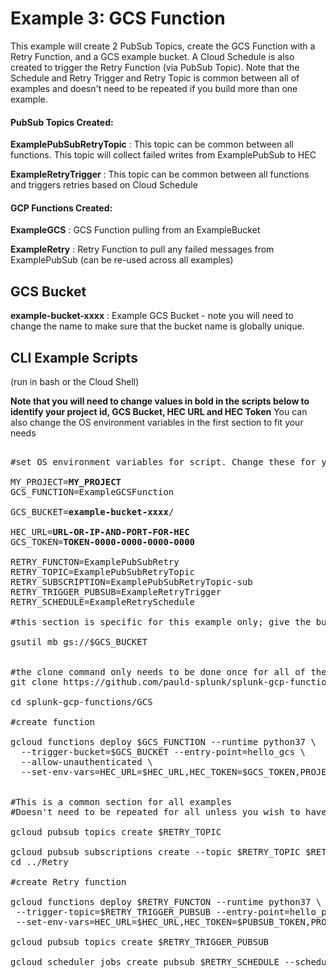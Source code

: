 # Example 3: GCS Function

This example will create 2 PubSub Topics, create the GCS Function with a Retry Function, and a GCS example bucket. A Cloud Schedule is also created to trigger the Retry Function (via PubSub Topic). Note that the Schedule and Retry Trigger and Retry Topic is common between all of examples and doesn't need to be repeated if you build more than one example.


#### PubSub Topics Created:

**ExamplePubSubRetryTopic** : This topic can be common between all functions. This topic will collect failed writes from ExamplePubSub to HEC

**ExampleRetryTrigger** : This topic can be common between all functions and triggers retries based on Cloud Schedule

#### GCP Functions Created:

**ExampleGCS** : GCS Function pulling from an ExampleBucket 

**ExampleRetry** : Retry Function to pull any failed messages from ExamplePubSub (can be re-used across all examples)

## GCS Bucket

**example-bucket-xxxx** : Example GCS Bucket - note you will need to change the name to make sure that the bucket name is globally unique.


## CLI Example Scripts
(run in bash or the Cloud Shell)

**Note that you will need to change values in bold in the scripts below to identify your project id, GCS Bucket, HEC URL and HEC Token**
You can also change the OS environment variables in the first section to fit your needs

<pre>

#set OS environment variables for script. Change these for your deployment

MY_PROJECT=<strong>MY_PROJECT</strong>
GCS_FUNCTION=ExampleGCSFunction

GCS_BUCKET=<strong>example-bucket-xxxx</strong>/

HEC_URL=<strong>URL-OR-IP-AND-PORT-FOR-HEC</strong>
GCS_TOKEN=<strong>TOKEN-0000-0000-0000-0000</strong>

RETRY_FUNCTON=ExamplePubSubRetry
RETRY_TOPIC=ExamplePubSubRetryTopic
RETRY_SUBSCRIPTION=ExamplePubSubRetryTopic-sub
RETRY_TRIGGER_PUBSUB=ExampleRetryTrigger
RETRY_SCHEDULE=ExampleRetrySchedule

#this section is specific for this example only; give the bucket a global unique id

gsutil mb gs://$GCS_BUCKET


#the clone command only needs to be done once for all of the examples
git clone https://github.com/pauld-splunk/splunk-gcp-functions.git

cd splunk-gcp-functions/GCS

#create function

gcloud functions deploy $GCS_FUNCTION --runtime python37 \
  --trigger-bucket=$GCS_BUCKET --entry-point=hello_gcs \
  --allow-unauthenticated \
  --set-env-vars=HEC_URL=$HEC_URL,HEC_TOKEN=$GCS_TOKEN,PROJECTID=$MY_PROJECT,RETRY_TOPIC=$RETRY_TOPIC


#This is a common section for all examples
#Doesn't need to be repeated for all unless you wish to have separate PubSub Topics for retrying different events.

gcloud pubsub topics create $RETRY_TOPIC

gcloud pubsub subscriptions create --topic $RETRY_TOPIC $RETRY_SUBSCRIPTION
cd ../Retry

#create Retry function

gcloud functions deploy $RETRY_FUNCTON --runtime python37 \
 --trigger-topic=$RETRY_TRIGGER_PUBSUB --entry-point=hello_pubsub --allow-unauthenticated --timeout=120\
 --set-env-vars=HEC_URL=$HEC_URL,HEC_TOKEN=$PUBSUB_TOKEN,PROJECTID=$MY_PROJECT,SUBSCRIPTION=$RETRY_SUBSCRIPTION

gcloud pubsub topics create $RETRY_TRIGGER_PUBSUB

gcloud scheduler jobs create pubsub $RETRY_SCHEDULE --schedule "*/10 * * * *" --topic $RETRY_TRIGGER_PUBSUB --message-body "Retry"

</pre>
